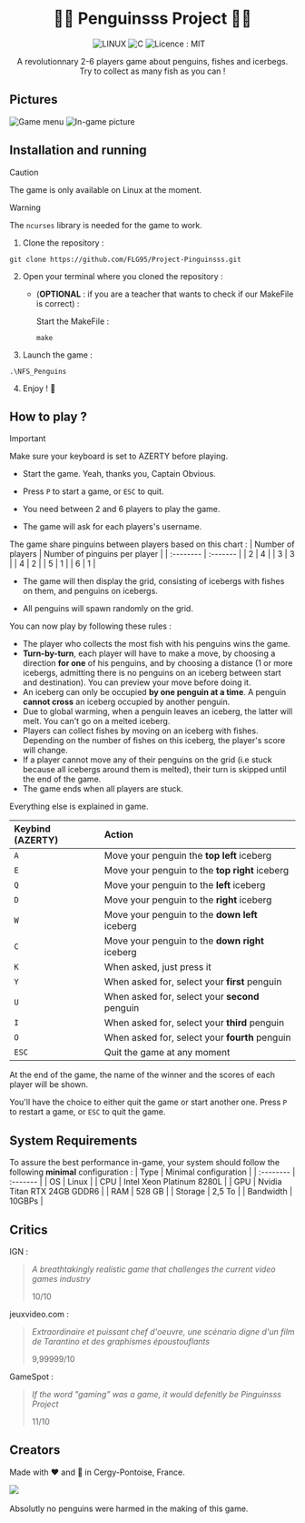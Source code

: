 <h1 align='center'>
  🐧🐧 Penguinsss Project 🐧🐧
</h1>

<!---![LINUX](https://img.shields.io/badge/Linux-FCC624?style=for-the-badge&logo=linux&logoColor=black) ![C](https://img.shields.io/badge/C-00599C?style=for-the-badge&logo=c&logoColor=white) ![CMake](https://img.shields.io/badge/CMake-%23008FBA.svg?style=for-the-badge&logo=cmake&logoColor=white) [![Licence](https://img.shields.io/github/license/Ileriayo/markdown-badges?style=for-the-badge)](./LICENSE)-->

<p align='center'>
  <a>
    <img alt="LINUX" src="https://img.shields.io/badge/Linux-FCC624?style=for-the-badge&logo=linux&logoColor=black">
    <img alt="C" src="https://img.shields.io/badge/C-00599C?style=for-the-badge&logo=c&logoColor=white">  
    <img alt="Licence : MIT" src="https://img.shields.io/github/license/Ileriayo/markdown-badges?style=for-the-badge">   
  </a>&nbsp;&nbsp;
</p>

<p align='center'>
  A revolutionnary 2-6 players game about penguins, fishes and icerbegs.<br>
  Try to collect as many fish as you can ! 
</p>

## Pictures
![Game menu](https://i.imgur.com/dFwgshV.png)
![In-game picture](https://i.imgur.com/yvEfVcp.png)

## Installation and running

> [!CAUTION]
> The game is only available on Linux at the moment.

> [!WARNING]
> The `ncurses` library is needed for the game to work.

1. Clone the repository :
```
git clone https://github.com/FLG95/Project-Pinguinsss.git
```

2. Open your terminal where you cloned the repository :

    - (**OPTIONAL** : if you are a teacher that wants to check if our MakeFile is correct) :

        Start the MakeFile :
        ```
        make
        ```

4. Launch the game :
```
.\NFS_Penguins
```
4. Enjoy ! 🐧

## How to play ?

> [!IMPORTANT]
> Make sure your keyboard is set to AZERTY before playing.

- Start the game. Yeah, thanks you, Captain Obvious.

- Press `P` to start a game, or `ESC` to quit.

- You need between 2 and 6 players to play the game.

- The game will ask for each players's username.

The game share pinguins between players based on this chart :
| Number of players | Number of pinguins per player |
| :-------- | :------- |
| 2 | 4 |
| 3 | 3 |
| 4 | 2 |
| 5 | 1 |
| 6 | 1 |

- The game will then display the grid, consisting of icebergs with fishes on them, and penguins on icebergs. 

- All penguins will spawn randomly on the grid.

You can now play by following these rules :
- The player who collects the most fish with his penguins wins the game.
- **Turn-by-turn**, each player will have to make a move, by choosing a direction **for one** of his penguins, and by choosing a distance (1 or more icebergs, admitting there is no penguins on an iceberg between start and destination). You can preview your move before doing it. 
- An iceberg can only be occupied **by one penguin at a time**. A penguin **cannot cross** an iceberg occupied by another penguin.
- Due to global warming, when a penguin leaves an iceberg, the latter will melt. You can't go on a melted iceberg.
- Players can collect fishes by moving on an iceberg with fishes. Depending on the number of fishes on this iceberg, the player's score will change.
- If a player cannot move any of their penguins on the grid (i.e stuck because all icebergs around them is melted), their turn is skipped until the end of the game.
- The game ends when all players are stuck.

Everything else is explained in game.

| Keybind (AZERTY) | Action |
| :-------- | :------- |
| `A` | Move your penguin the **top left** iceberg |
| `E` | Move your penguin to the **top right** iceberg |
| `Q` | Move your penguin to the **left** iceberg |
| `D` | Move your penguin to the **right** iceberg |
| `W` | Move your penguin to the **down left** iceberg |
| `C` | Move your penguin to the **down right** iceberg |
| `K` | When asked, just press it |
| `Y` | When asked for, select your **first** penguin |
| `U` | When asked for, select your **second** penguin |
| `I` | When asked for, select your **third** penguin |
| `O` | When asked for, select your **fourth** penguin |
| `ESC` | Quit the game at any moment |

At the end of the game, the name of the winner and the scores of each player will be shown.

You'll have the choice to either quit the game or start another one. Press `P` to restart a game, or `ESC` to quit the game.

## System Requirements

To assure the best performance in-game, your system should follow the following **minimal** configuration :
| Type | Minimal configuration     |
| :-------- | :------- |
| OS | Linux |
| CPU | Intel Xeon Platinum 8280L |
| GPU | Nvidia Titan RTX 24GB GDDR6 |
| RAM | 528 GB |
| Storage | 2,5 To |
| Bandwidth | 10GBPs |


## Critics

IGN :
> *A breathtakingly realistic game that challenges the current video games industry*
> 
> 10/10

jeuxvideo.com :
> *Extraordinaire et puissant chef d'oeuvre, une scénario digne d'un film de Tarantino et des graphismes époustouflants*
> 
> 9,99999/10

GameSpot :
> *If the word "gaming" was a game, it would defenitly be Pinguinsss Project*
>
> 11/10


## Creators

Made with ❤️ and 🐧 in Cergy-Pontoise, France.

<a href="https://github.com/FLG95/Project-Pinguinsss/graphs/contributors">
  <img src="https://contrib.rocks/image?repo=FLG95/Project-Pinguinsss" />
</a>
<br><br>
Absolutly no penguins were harmed in the making of this game.

<!---
Credits :

[![MIT License](https://img.shields.io/badge/License-MIT-green.svg)](https://choosealicense.com/licenses/mit/)
[![GPLv3 License](https://img.shields.io/badge/License-GPL%20v3-yellow.svg)](https://opensource.org/licenses/)
[![AGPL License](https://img.shields.io/badge/license-AGPL-blue.svg)](http://www.gnu.org/licenses/agpl-3.0)



https://github.com/Naereen/badges
https://github.com/alexandresanlim/Badges4-README.md-Profile/
https://contrib.rocks/preview?repo=FLG95%2FProject-Pinguinsss
https://readme.so/fr/editor


